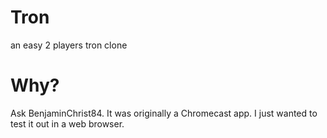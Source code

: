 # Tron
an easy 2 players tron clone


# Why?
Ask BenjaminChrist84. It was originally a Chromecast app. I just wanted to test it out in a web browser.
